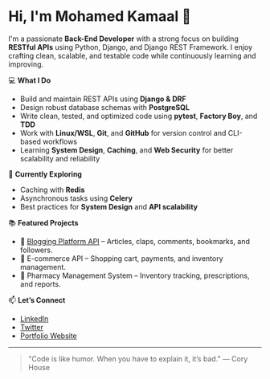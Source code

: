# Hi, I'm Mohamed Kamaal 👋

I'm a passionate **Back-End Developer** with a strong focus on building **RESTful APIs** using Python, Django, and Django REST Framework. I enjoy crafting clean, scalable, and testable code while continuously learning and improving.

💻 **What I Do**
- Build and maintain REST APIs using **Django & DRF**
- Design robust database schemas with **PostgreSQL**
- Write clean, tested, and optimized code using **pytest**, **Factory Boy**, and **TDD**
- Work with **Linux/WSL**, **Git**, and **GitHub** for version control and CLI-based workflows
- Learning **System Design**, **Caching**, and **Web Security** for better scalability and reliability

🧠 **Currently Exploring**
- Caching with **Redis**
- Asynchronous tasks using **Celery**
- Best practices for **System Design** and **API scalability**

📚 **Featured Projects**
- 📝 [Blogging Platform API](https://github.com/MohamedKamaal/blogging-platform-api) – Articles, claps, comments, bookmarks, and followers.
- 🛒 E-commerce API – Shopping cart, payments, and inventory management.
- 💊 Pharmacy Management System – Inventory tracking, prescriptions, and reports.

📫 **Let’s Connect**
- [LinkedIn](https://www.linkedin.com/in/YOUR_LINK)
- [Twitter](https://twitter.com/YOUR_HANDLE)
- [Portfolio Website](https://your-portfolio-link.com)

---

> "Code is like humor. When you have to explain it, it’s bad." — Cory House
